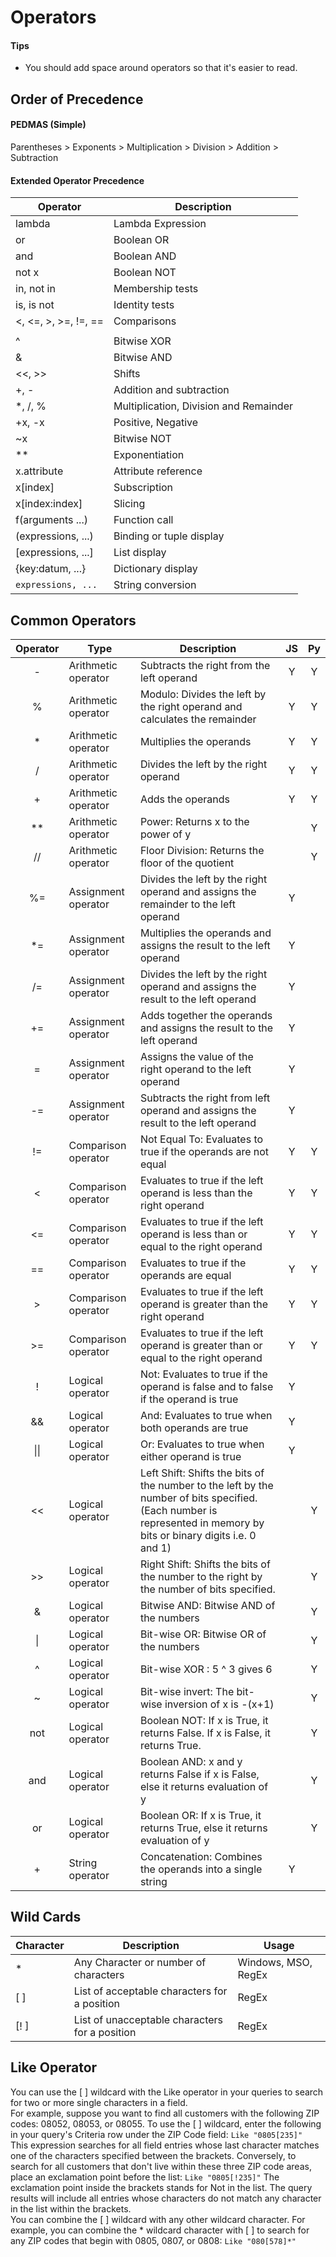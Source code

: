 # Operators

#### Tips  
* You should add space around operators so that it's easier to read.  

## Order of Precedence

#### PEDMAS	(Simple)
Parentheses > Exponents > Multiplication > Division > Addition > Subtraction  

#### Extended Operator Precedence
| Operator|Description|  
| --- | --- |  
| lambda|Lambda Expression|  
| or|Boolean OR|  
| and|Boolean AND|  
| not x|Boolean NOT|  
| in, not in|Membership tests|  
| is, is not|Identity tests|  
| <, <=, >, >=, !=, ==|Comparisons|  
| ||Bitwise OR|  
| ^|Bitwise XOR|  
| &|Bitwise AND|  
| <<, >>|Shifts|  
| +, -|Addition and subtraction|  
| *, /, %|Multiplication, Division and Remainder|  
| +x, -x|Positive, Negative|  
| ~x|Bitwise NOT|  
| **|Exponentiation|  
| x.attribute|Attribute reference|  
| x[index]|Subscription|  
| x[index:index]|Slicing|  
| f(arguments ...)|Function call|  
| (expressions, ...)|Binding or tuple display|  
| [expressions, ...]|List display|  
| {key:datum, ...}|Dictionary display|  
| `expressions, ...`|String conversion|  

## Common Operators

| Operator | Type | Description | JS | Py |
| :---: | --- | --- | :---: | :---: |  
|-|Arithmetic operator|Subtracts the right from the left operand | Y | Y |  
| %|Arithmetic operator| Modulo: Divides the left by the right operand and calculates the remainder | Y | Y |    
| *|Arithmetic operator|Multiplies the operands | Y | Y |  
| /|Arithmetic operator|Divides the left by the right operand | Y | Y |  
| +|Arithmetic operator|Adds the operands | Y | Y |  
| **|Arithmetic operator|Power: Returns x to the power of y||Y|  
| //|Arithmetic operator|Floor Division: Returns the floor of the quotient||Y|  
| %=|Assignment operator|Divides the left by the right operand and assigns the remainder to the left operand | Y |  |  
| *=|Assignment operator|Multiplies the operands and assigns the result to the left operand | Y |  
| /=|Assignment operator|Divides the left by the right operand and assigns the result to the left operand | Y |  |  
| +=|Assignment operator|Adds together the operands and assigns the result to the left operand | Y |  |  
| =|Assignment operator|Assigns the value of the right operand to the left operand | Y |  |  
| -=|Assignment operator|Subtracts the right from left operand and assigns the result to the left operand | Y |  |  
| !=|Comparison operator|Not Equal To: Evaluates to true if the operands are not equal | Y | Y |  
| <|Comparison operator|Evaluates to true if the left operand is less than the right operand | Y | Y |  
| <=|Comparison operator|Evaluates to true if the left operand is less than or equal to the right operand | Y | Y |  
| ==|Comparison operator|Evaluates to true if the operands are equal | Y | Y |  
| >|Comparison operator|Evaluates to true if the left operand is greater than the right operand | Y | Y |  
| >=|Comparison operator|Evaluates to true if the left operand is greater than or equal to the right operand | Y | Y |  
| !|Logical operator|Not: Evaluates to true if the operand is false and to false if the operand is true| Y |   |  
| &&|Logical operator|And: Evaluates to true when both operands are true| Y |  |  
| \|\||Logical operator|Or: Evaluates to true when either operand is true| Y |  |  
| <<|Logical operator|Left Shift: Shifts the bits of the number to the left by the number of bits specified. (Each number is represented in memory by bits or binary digits i.e. 0 and 1)||Y|  
| >>|Logical operator|Right Shift: Shifts the bits of the number to the right by the number of bits specified.||Y|  
| &|Logical operator|Bitwise AND: Bitwise AND of the numbers||Y|  
| \||Logical operator|Bit-wise OR: Bitwise OR of the numbers||Y|  
| ^|Logical operator|Bit-wise XOR : 5 ^ 3 gives 6||Y|  
| ~|Logical operator|Bit-wise invert: The bit-wise inversion of x is -(x+1)||Y|  
| not|Logical operator|Boolean NOT: If x is True, it returns False. If x is False, it returns True.||Y|  
| and|Logical operator|Boolean AND: x and y returns False if x is False, else it returns evaluation of y||Y|  
| or|Logical operator|Boolean OR: If x is True, it returns True, else it returns evaluation of y||Y|  
| +|String operator| Concatenation: Combines the operands into a single string| Y |  |  

## Wild Cards 
| Character | Description | Usage | 
| ---- | ---- | ---- | 
| * | Any Character or number of characters | Windows, MSO, RegEx | 
| \[ ] | List of acceptable characters for a position | RegEx | 
| \[! ] | List of unacceptable characters for a position | RegEx | 

## Like Operator
You can use the [ ] wildcard with the Like operator in your queries to search for two or more single characters in a field.  
For example, suppose you want to find all customers with the following ZIP codes: 08052, 08053, or 08055. To use the [ ] wildcard, enter the following in your query's Criteria row under the ZIP Code field: `Like "0805[235]"`  
This expression searches for all field entries whose last character matches one of the characters specified between the brackets. Conversely, to search for all customers that don't live within these three ZIP code areas, place an exclamation point before the list: `Like "0805[!235]"` 
The exclamation point inside the brackets stands for Not in the list. The query results will include all entries whose characters do not match any character in the list within the brackets.  
You can combine the [ ] wildcard with any other wildcard character. For example, you can combine the * wildcard character with [ ] to search for any ZIP codes that begin with 0805, 0807, or 0808: `Like "080[578]*"`  

